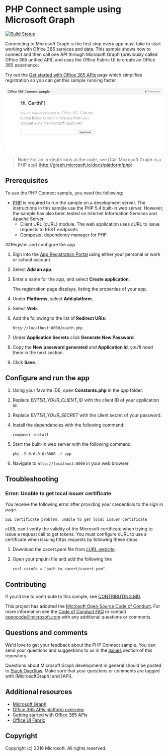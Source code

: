 # PHP Connect sample using Microsoft Graph

[![Build Status](https://travis-ci.org/microsoftgraph/php-connect-rest-sample.svg?branch=master)](https://travis-ci.org/microsoftgraph/php-connect-rest-sample)

Connecting to Microsoft Graph is the first step every app must take to start working with Office 365 services and data. This sample shows how to connect and then call one API through Microsoft Graph (previously called Office 365 unified API), and uses the Office Fabric UI to create an Office 365 experience.

Try out the [Get started with Office 365 APIs](http://dev.office.com/getting-started/office365apis?platform=option-php#setup) page which simplifies registration so you can get this sample running faster.

![PHP Connect sample screenshot](/readme-images/php-connect-rest-sample.png)

> Note: For an in-depth look at the code, see [Call Microsoft Graph in a PHP app] (http://graph.microsoft.io/docs/platform/php).


## Prerequisites

To use the PHP Connect sample, you need the following:

* [PHP](http://php.net/) is required to run the sample on a development server. The instructions in this sample use the PHP 5.4 built-in web server. However, the sample has also been tested on Internet Information Services and Apache Server.
	* Client URL (cURL) module. The web application uses cURL to issue requests to REST endpoints.
    * [Composer](https://getcomposer.org/), dependency manager for PHP

<a name="register"></a>
##Register and configure the app

1. Sign into the [App Registration Portal](https://apps.dev.microsoft.com/) using either your personal or work or school account.
2. Select **Add an app**.
3. Enter a name for the app, and select **Create application**.
	
	The registration page displays, listing the properties of your app.
 
4. Under **Platforms**, select **Add platform**.
5. Select **Web**.
6. Add the following to the list of **Redirect URIs**:

    ```
    http://localhost:8000/oauth.php
    ```    
    
7. Under **Application Secrets** click **Generate New Password**.
8. Copy the **New password generated** and **Application Id**, you'll need them in the next section.
9. Click **Save**.

## Configure and run the app

1. Using your favorite IDE, open **Constants.php** in the *app* folder.
2. Replace *ENTER_YOUR_CLIENT_ID* with the client ID of your application id.
3. Replace *ENTER_YOUR_SECRET* with the client secret of your password.
4. Install the dependencies with the following command:
    ```
    composer install
    ```
    
5. Start the built-in web server with the following command:
    ```
    php -S 0.0.0.0:8000 -t app
    ```
    
6. Navigate to ```http://localhost:8000``` in your web browser.

## Troubleshooting

### Error: Unable to get local issuer certificate

You receive the following error after providing your credentials to the sign in page.
```
SSL certificate problem: unable to get local issuer certificate
```

cURL can't verify the validity of the Microsoft certificate when trying to issue a request call to get tokens. You must configure cURL to use a certificate when issuing https requests by following these steps:  

1. Download the cacert.pem file from [cURL website](http://curl.haxx.se/docs/caextract.html). 
2. Open your php.ini file and add the following line

	```
	curl.cainfo = "path_to_cacert/cacert.pem"
	```

<a name="contributing"></a>
## Contributing ##

If you'd like to contribute to this sample, see [CONTRIBUTING.MD](/CONTRIBUTING.md).

This project has adopted the [Microsoft Open Source Code of Conduct](https://opensource.microsoft.com/codeofconduct/). For more information see the [Code of Conduct FAQ](https://opensource.microsoft.com/codeofconduct/faq/) or contact [opencode@microsoft.com](mailto:opencode@microsoft.com) with any additional questions or comments.

## Questions and comments

We'd love to get your feedback about the PHP Connect sample. You can send your questions and suggestions to us in the [Issues](https://github.com/microsoftgraph/php-connect-rest-sample/issues) section of this repository.

Questions about Microsoft Graph development in general should be posted to [Stack Overflow](http://stackoverflow.com/questions/tagged/Office365+API). Make sure that your questions or comments are tagged with [MicrosoftGraph] and [API].
  
## Additional resources

* [Microsoft Graph](http://graph.microsoft.io/)
* [Office 365 APIs platform overview](https://msdn.microsoft.com/office/office365/howto/platform-development-overview)
* [Getting started with Office 365 APIs](http://dev.office.com/getting-started/office365apis)
* [Office UI Fabric](https://github.com/OfficeDev/Office-UI-Fabric)

## Copyright
Copyright (c) 2016 Microsoft. All rights reserved.

